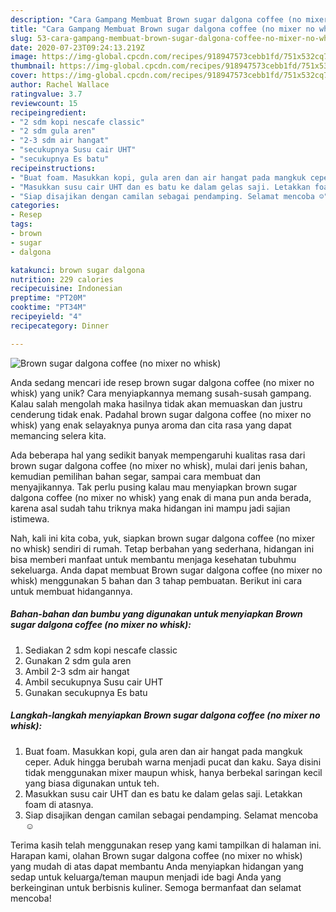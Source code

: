 ```yaml
---
description: "Cara Gampang Membuat Brown sugar dalgona coffee (no mixer no whisk) Anti Gagal"
title: "Cara Gampang Membuat Brown sugar dalgona coffee (no mixer no whisk) Anti Gagal"
slug: 53-cara-gampang-membuat-brown-sugar-dalgona-coffee-no-mixer-no-whisk-anti-gagal
date: 2020-07-23T09:24:13.219Z
image: https://img-global.cpcdn.com/recipes/918947573cebb1fd/751x532cq70/brown-sugar-dalgona-coffee-no-mixer-no-whisk-foto-resep-utama.jpg
thumbnail: https://img-global.cpcdn.com/recipes/918947573cebb1fd/751x532cq70/brown-sugar-dalgona-coffee-no-mixer-no-whisk-foto-resep-utama.jpg
cover: https://img-global.cpcdn.com/recipes/918947573cebb1fd/751x532cq70/brown-sugar-dalgona-coffee-no-mixer-no-whisk-foto-resep-utama.jpg
author: Rachel Wallace
ratingvalue: 3.7
reviewcount: 15
recipeingredient:
- "2 sdm kopi nescafe classic"
- "2 sdm gula aren"
- "2-3 sdm air hangat"
- "secukupnya Susu cair UHT"
- "secukupnya Es batu"
recipeinstructions:
- "Buat foam. Masukkan kopi, gula aren dan air hangat pada mangkuk ceper. Aduk hingga berubah warna menjadi pucat dan kaku. Saya disini tidak menggunakan mixer maupun whisk, hanya berbekal saringan kecil yang biasa digunakan untuk teh."
- "Masukkan susu cair UHT dan es batu ke dalam gelas saji. Letakkan foam di atasnya."
- "Siap disajikan dengan camilan sebagai pendamping. Selamat mencoba ☺️"
categories:
- Resep
tags:
- brown
- sugar
- dalgona

katakunci: brown sugar dalgona 
nutrition: 229 calories
recipecuisine: Indonesian
preptime: "PT20M"
cooktime: "PT34M"
recipeyield: "4"
recipecategory: Dinner

---
```



![Brown sugar dalgona coffee (no mixer no whisk)](https://img-global.cpcdn.com/recipes/918947573cebb1fd/751x532cq70/brown-sugar-dalgona-coffee-no-mixer-no-whisk-foto-resep-utama.jpg)

Anda sedang mencari ide resep brown sugar dalgona coffee (no mixer no whisk) yang unik? Cara menyiapkannya memang susah-susah gampang. Kalau salah mengolah maka hasilnya tidak akan memuaskan dan justru cenderung tidak enak. Padahal brown sugar dalgona coffee (no mixer no whisk) yang enak selayaknya punya aroma dan cita rasa yang dapat memancing selera kita.

Ada beberapa hal yang sedikit banyak mempengaruhi kualitas rasa dari brown sugar dalgona coffee (no mixer no whisk), mulai dari jenis bahan, kemudian pemilihan bahan segar, sampai cara membuat dan menyajikannya. Tak perlu pusing kalau mau menyiapkan brown sugar dalgona coffee (no mixer no whisk) yang enak di mana pun anda berada, karena asal sudah tahu triknya maka hidangan ini mampu jadi sajian istimewa.




Nah, kali ini kita coba, yuk, siapkan brown sugar dalgona coffee (no mixer no whisk) sendiri di rumah. Tetap berbahan yang sederhana, hidangan ini bisa memberi manfaat untuk membantu menjaga kesehatan tubuhmu sekeluarga. Anda dapat membuat Brown sugar dalgona coffee (no mixer no whisk) menggunakan 5 bahan dan 3 tahap pembuatan. Berikut ini cara untuk membuat hidangannya.

<!--inarticleads1-->

##### Bahan-bahan dan bumbu yang digunakan untuk menyiapkan Brown sugar dalgona coffee (no mixer no whisk):

1. Sediakan 2 sdm kopi nescafe classic
1. Gunakan 2 sdm gula aren
1. Ambil 2-3 sdm air hangat
1. Ambil secukupnya Susu cair UHT
1. Gunakan secukupnya Es batu




<!--inarticleads2-->

##### Langkah-langkah menyiapkan Brown sugar dalgona coffee (no mixer no whisk):

1. Buat foam. Masukkan kopi, gula aren dan air hangat pada mangkuk ceper. Aduk hingga berubah warna menjadi pucat dan kaku. Saya disini tidak menggunakan mixer maupun whisk, hanya berbekal saringan kecil yang biasa digunakan untuk teh.
1. Masukkan susu cair UHT dan es batu ke dalam gelas saji. Letakkan foam di atasnya.
1. Siap disajikan dengan camilan sebagai pendamping. Selamat mencoba ☺️




Terima kasih telah menggunakan resep yang kami tampilkan di halaman ini. Harapan kami, olahan Brown sugar dalgona coffee (no mixer no whisk) yang mudah di atas dapat membantu Anda menyiapkan hidangan yang sedap untuk keluarga/teman maupun menjadi ide bagi Anda yang berkeinginan untuk berbisnis kuliner. Semoga bermanfaat dan selamat mencoba!
